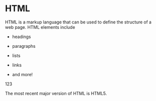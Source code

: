 # HTML

HTML is a markup language that can be used to define the structure of a web page. HTML elements include

* headings
* paragraphs
* lists
* links
* and more!
123
The most recent major version of HTML is HTML5.